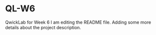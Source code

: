 # QL-W6
QwickLab for Week 6
I am editing the README file. Adding some more details about the project description.
